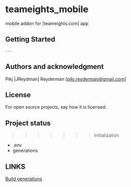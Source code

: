 # teameights_mobile

mobile addon for |teameights.com| app

## Getting Started
    ---
## Authors and acknowledgment
Pikj |JReydman| Reyderman [pikj.reyderman@gmail.com]
## License
For open source projects, say how it is licensed.

## Project status
>>>>>>> Initialization


* .env
* generations

## LINKS
[Build generations](./docs/use_generations.md)